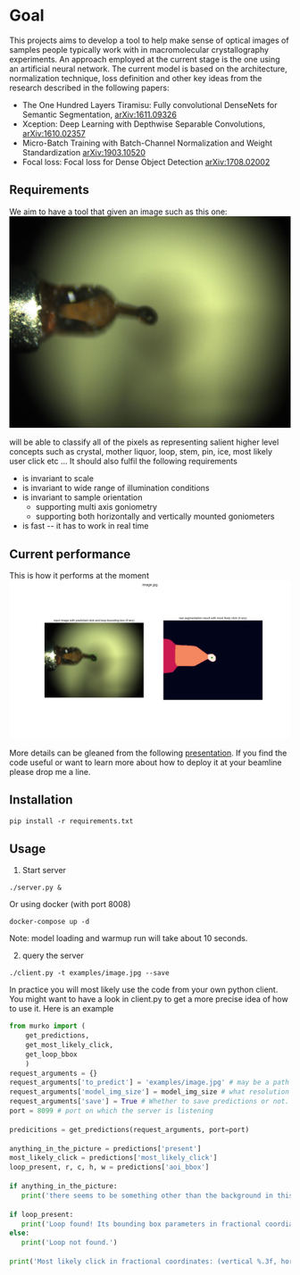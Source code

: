 # Goal
This projects aims to develop a tool to help make sense of optical images of samples people typically work with in macromolecular crystallography experiments. An approach employed at the current stage is the one using an artificial neural network. The current model is based on the architecture, normalization technique, loss definition and other key ideas from the research described in the following papers: 
* The One Hundred Layers Tiramisu: Fully convolutional DenseNets for Semantic Segmentation, [arXiv:1611.09326](https://arxiv.org/abs/1611.09326])
* Xception: Deep Learning with Depthwise Separable Convolutions, [arXiv:1610.02357](https://arxiv.org/abs/1610.02357)
* Micro-Batch Training with Batch-Channel Normalization and Weight Standardization [arXiv:1903.10520](https://arxiv.org/abs/)
* Focal loss: Focal loss for Dense Object Detection [arXiv:1708.02002](https://arxiv.org/abs/1708.02002)

## Requirements
We aim to have a tool that given an image such as this one:
![Example input](https://github.com/MartinSavko/murko/blob/main/examples/image.jpg)

will be able to classify all of the pixels as representing salient higher level concepts such as crystal, mother liquor, loop, stem, pin, ice, most likely user click etc ... It should also fulfil the following requirements

* is invariant to scale
* is invariant to wide range of illumination conditions
* is invariant to sample orientation 
  * supporting multi axis goniometry
  * supporting both horizontally and vertically mounted goniometers
* is fast -- it has to work in real time

## Current performance
This is how it performs at the moment
![Result](https://github.com/MartinSavko/murko/blob/main/examples/image_default_model_img_size_256x320_comparison.png)

More details can be gleaned from the following [presentation](https://bit.ly/murko_isac).
If you find the code useful or want to learn more about how to deploy it at your beamline please drop me a line.

## Installation

```
pip install -r requirements.txt
```
## Usage
1. Start server 
```
./server.py &
```

Or using docker (with port 8008)

```
docker-compose up -d
```

Note: model loading and warmup run will take about 10 seconds.

2. query the server
```
./client.py -t examples/image.jpg --save

```

In practice you will most likely use the code from your own python client. You might want to have a look in client.py to get a more precise idea of how to use it. Here is an example

```python
from murko import ( 
    get_predictions,
    get_most_likely_click,
    get_loop_bbox
    )
request_arguments = {}
request_arguments['to_predict'] = 'examples/image.jpg' # may be a path to an image, directory, jpeg string, list of jpegs, list of ndarrays, to_predict, etc... (have a look at segment_multihead() method in murko.py to see how is it handled
request_arguments['model_img_size'] = model_img_size # what resolution will be the prediction run at. May be arbitrary, (256, 320) is the default.
request_arguments['save'] = True # Whether to save predictions or not.
port = 8099 # port on which the server is listening

predicitions = get_predictions(request_arguments, port=port)

anything_in_the_picture = predictions['present']
most_likely_click = predictions['most_likely_click']
loop_present, r, c, h, w = predictions['aoi_bbox']

if anything_in_the_picture:
   print('there seems to be something other than the background in this picture ...')
   
if loop_present:
   print('Loop found! Its bounding box parameters in fractional coordianates are: center (vertical %.3f, horizontal %.3f), height %.3f, width %.3f' % (r, c, h, w))
else:
   print('Loop not found.')

print('Most likely click in fractional coordinates: (vertical %.3f, horizontal %.3f)' % (most_likely_click))

```
